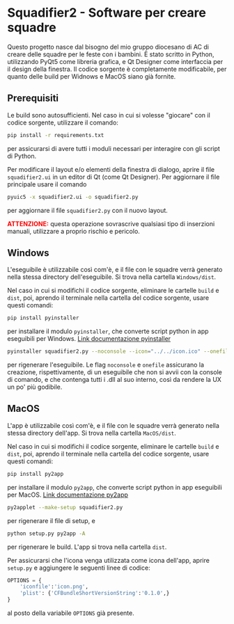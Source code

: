 # Squadifier2 - Software per creare squadre
Questo progetto nasce dal bisogno del mio gruppo diocesano di AC di creare delle squadre per le feste con i bambini.
È stato scritto in Python, utilizzando PyQt5 come libreria grafica, e Qt Designer come interfaccia per il design della finestra.
Il codice sorgente è completamente modificabile, per quanto delle build per Widnows e MacOS siano già fornite.

## Prerequisiti
Le build sono autosufficienti. Nel caso in cui si volesse "giocare" con il codice sorgente, utilizzare il comando:

```bash
pip install -r requirements.txt
```
per assicurarsi di avere tutti i moduli necessari per interagire con gli script di Python.

Per modificare il layout e/o elementi della finestra di dialogo, aprire il file `squadifier2.ui` in un editor di Qt (come Qt Designer). Per aggiornare il file principale usare il comando

```bash
pyuic5 -x squadifier2.ui -o squadifier2.py
```
per aggiornare il file `squadifier2.py` con il nuovo layout.<br />

<span style="color: red"><b>ATTENZIONE:</b></span> questa operazione sovrascrive qualsiasi tipo di inserzioni manuali, utilizzare a proprio rischio e pericolo.

## Windows
L'eseguibile è utilizzabile così com'è, e il file con le squadre verrà generato nella stessa directory dell'eseguibile. Si trova nella cartella `Windows/dist`.

Nel caso in cui si modifichi il codice sorgente, eliminare le cartelle `build` e `dist`, poi, aprendo il terminale nella cartella del codice sorgente, usare questi comandi:
```bash
pip install pyinstaller
```
per installare il modulo `pyinstaller`, che converte script python in app eseguibili per Windows. [Link documentazione pyinstaller](https://pyinstaller.org/en/stable/)

```bash
pyinstaller squadifier2.py --noconsole --icon="../../icon.ico" --onefile
```
per rigenerare l'eseguibile. Le flag `noconsole` e `onefile` assicurano la creazione, rispettivamente, di un eseguibile che non si avvii con la console di comando, e che contenga tutti i .dll al suo interno,
così da rendere la UX un po' più godibile.


## MacOS
L'app è utilizzabile così com'è, e il file con le squadre verrà generato nella stessa directory dell'app. Si trova nella cartella `MacOS/dist`.

Nel caso in cui si modifichi il codice sorgente, eliminare le cartelle `build` e `dist`, poi, aprendo il terminale nella cartella del codice sorgente, usare questi comandi:
```bash
pip install py2app
```
per installare il modulo `py2app`, che converte script python in app eseguibili per MacOS. [Link documentazione py2app](https://py2app.readthedocs.io/en/latest/)

```bash
py2applet --make-setup squadifier2.py
```
per rigenerare il file di setup, e

```bash
python setup.py py2app -A
```
per rigenerare le build. L'app si trova nella cartella `dist`.

Per assicurarsi che l'icona venga utilizzata come icona dell'app, aprire `setup.py` e aggiungere le seguenti linee di codice:

```python
OPTIONS = {
    'iconfile':'icon.png',
    'plist': {'CFBundleShortVersionString':'0.1.0',}
}
```

al posto della variabile `OPTIONS` già presente.